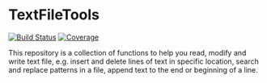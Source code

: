 # TextFileTools

[![Build Status](https://github.com/davibarreira/TextFileTools.jl/workflows/CI/badge.svg)](https://github.com/davibarreira/TextFileTools.jl/actions)
[![Coverage](https://codecov.io/gh/davibarreira/TextFileTools.jl/branch/main/graph/badge.svg)](https://codecov.io/gh/davibarreira/TextFileTools.jl)

This repository is a collection of functions to help you read, modify and write text file, e.g.
insert and delete lines of text in specific location, search and replace patterns in a file,
append text to the end or beginning of a line.
